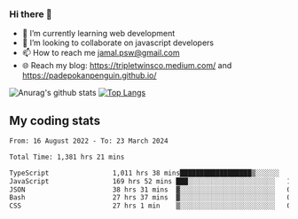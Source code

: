 ### Hi there 👋

<!--
**padepokanpenguin/padepokanpenguin** is a ✨ _special_ ✨ repository because its `README.md` (this file) appears on your GitHub profile.
-->

- 🌱 I’m currently learning  web development
- 👯 I’m looking to collaborate on javascript developers
- 📫 How to reach me jamal.psw@gmail.com
- 🌐 Reach my blog:
   https://tripletwinsco.medium.com/ and
   https://padepokanpenguin.github.io/

![Anurag's github stats](https://github-readme-stats.vercel.app/api?username=padepokanpenguin&count_private=true&disable_animations=false&show_icons=true&theme=default)
[![Top Langs](https://github-readme-stats.vercel.app/api/top-langs/?username=padepokanpenguin&theme=default&layout=compact)](https://github.com/padepokanpenguin)

## My coding stats

<!--START_SECTION:waka-->

```txt
From: 16 August 2022 - To: 23 March 2024

Total Time: 1,381 hrs 21 mins

TypeScript                1,011 hrs 38 mins██████████████████▒░░░░░░   73.23 %
JavaScript                169 hrs 52 mins ███░░░░░░░░░░░░░░░░░░░░░░   12.30 %
JSON                      38 hrs 31 mins  ▓░░░░░░░░░░░░░░░░░░░░░░░░   02.79 %
Bash                      27 hrs 37 mins  ▓░░░░░░░░░░░░░░░░░░░░░░░░   02.00 %
CSS                       27 hrs 1 min    ▒░░░░░░░░░░░░░░░░░░░░░░░░   01.96 %
```

<!--END_SECTION:waka-->


